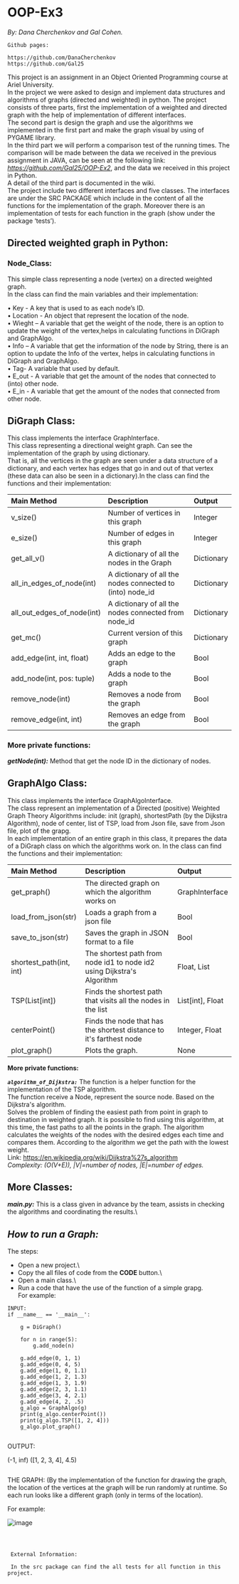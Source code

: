 # OOP-Ex3

_By: Dana Cherchenkov and Gal Cohen._
```
Github pages:

https://github.com/DanaCherchenkov 
https://github.com/Gal25
```

This project is an assignment in an Object Oriented Programming course at Ariel University.\
In the project we were asked to design and implement data structures and algorithms of graphs (directed and weighted) in python. 
The project consists of three parts, first the implementation of a weighted and directed graph with the help of implementation of different interfaces. \
The second part is design the graph and use the algorithms we implemented in the first part and make the graph visual by using of PYGAME library.\
In the third part we will perform a comparison test of the running times. The comparison will be made between the data we received in the previous assignment in JAVA, can be seen at the following link: _https://github.com/Gal25/OOP-Ex2_, and the data we received in this project in Python.\
A detail of the third part is documented in the wiki.\
The project include two different interfaces and five classes. The interfaces are under the SRC PACKAGE which include in the content of all the functions for the implementation of the graph. Moreover there is an implementation of tests for each function in the graph (show under the package ‘tests’).



## Directed weighted graph in Python:
### __Node_Class:__
This simple class representing a node (vertex) on a directed weighted graph.\
In the class can find the main variables and their implementation:

•	Key -  A key that is used to as each node’s ID.\
•	Location -  An object that represent the location of the node.\
•	Wieght – A variable that get the weight of the node, there is an option to update the weight of the vertex,helps in calculating functions in DiGraph and GraphAlgo.\
•	Info –  A variable that get the information of the node by String, there is an option to update the Info of the vertex, helps in calculating functions in DiGraph and GraphAlgo.\
•	Tag- A variable that used by default.\
• E_out - A variable that get the amount of the nodes that connected to (into) other node.\
• E_in - A variable that get the amount of the nodes that connected from other node.


## __DiGraph Class:__
This class implements the interface GraphInterface.\
This class representing  a directional weight graph. Can see the implementation of the graph by using dictionary.\
That is, all the vertices in the graph are seen under a data structure of a dictionary, and each vertex has edges that go in and out of that vertex (these data can also be seen in a dictionary).In the class can find the functions and their implementation:

| __Main Method__ | __Description__ | __Output__ |
| :---------------- | :---------------- | :---------------|
| v_size() | Number of vertices in this graph | Integer |
| e_size() | Number of edges in this graph | Integer |
| get_all_v() | A dictionary of all the nodes in the Graph | Dictionary |
| all_in_edges_of_node(int) | A dictionary of all the nodes connected to (into) node_id | Dictionary |
| all_out_edges_of_node(int) | A dictionary of all the nodes connected from node_id | Dictionary |
| get_mc() | Current version of this graph | Dictionary |
| add_edge(int, int, float) | Adds an edge to the graph | Bool |
| add_node(int, pos: tuple) | Adds a node to the graph | Bool |
| remove_node(int) | Removes a node from the graph | Bool |
| remove_edge(int, int) | Removes an edge from the graph | Bool |





### __More private functions:__
**_getNode(int):_** Method that get the node ID in the dictionary of nodes.




## __GraphAlgo Class:__
This class implements the interface GraphAlgoInterface.\
The class represent an implementation of a Directed (positive) Weighted Graph Theory Algorithms include: init (graph), shortestPath (by the Dijkstra Algorithm), node of center, list of TSP, load from Json file, save from Json file, plot of the grapg.\
In each implementation of an entire graph in this class, it prepares the data of a DiGraph class on which the algorithms work on.
In the class can find the functions and their implementation:


| __Main Method__ | __Description__ | __Output__|
| :---------------- | :---------------- | :-------------|
| get_praph() | The directed graph on which the algorithm works on | GraphInterface |
| load_from_json(str) | Loads a graph from a json file | Bool |
| save_to_json(str) | Saves the graph in JSON format to a file | Bool | 
| shortest_path(int, int) | The shortest path from node id1 to node id2 using Dijkstra's Algorithm | Float, List |
| TSP(List[int]) | Finds the shortest path that visits all the nodes in the list | List[int], Float |
| centerPoint() | Finds the node that has the shortest distance to it's farthest node | Integer, Float |
| plot_graph() | Plots the graph. | None|

  
__More private functions:__
  
**_`algorithm_of_Dijkstra:`_** The function is a helper function for the implementation of the TSP algorithm.\
The function receive a Node, represent the source node. Based on the Dijkstra's algorithm.\
Solves the problem of finding the easiest path from point in graph to destination in weighted graph. It is possible to find using       this algorithm, at this time, the fast paths to all the points in the graph. The algorithm calculates the weights of the nodes with     the desired edges each time and compares them. According to the algorithm we get the path with the lowest weight.\
Link: https://en.wikipedia.org/wiki/Dijkstra%27s_algorithm \
_Complexity: (O(V+E)), |V|=number of nodes, |E|=number of edges._




## __More Classes:__
**_main.py:_**  This is a class given in advance by the team, assists in checking the algorithms and coordinating the results.\

  
  
## _How to run a Graph:_
The steps:
* Open a new project.\
* Copy the all files of code from the **CODE** button.\
* Open a main class.\
* Run a code that have the use of the function of a simple grapg.\
For example:

```
INPUT:
if __name__ == '__main__':

    g = DiGraph()
    
    for n in range(5):
        g.add_node(n)
        
    g.add_edge(0, 1, 1)
    g.add_edge(0, 4, 5)
    g.add_edge(1, 0, 1.1)
    g.add_edge(1, 2, 1.3)
    g.add_edge(1, 3, 1.9)
    g.add_edge(2, 3, 1.1)
    g.add_edge(3, 4, 2.1)
    g.add_edge(4, 2, .5)
    g_algo = GraphAlgo(g)
    print(g_algo.centerPoint())
    print(g_algo.TSP([1, 2, 4]))
    g_algo.plot_graph()
    
```
OUTPUT:

(-1, inf)
([1, 2, 3, 4], 4.5)

```
```
THE GRAPH:
(By the implementation of the function for drawing the graph, the location of the vertices at the graph will be run randomly at runtime. So each run looks like a different graph (only in terms of the location).

For example: 

![image](https://user-images.githubusercontent.com/92858287/147478708-dbc68073-c1a3-48df-bdfb-3dcd16ceac7c.png)


```



```


  
  
 ```
  External Information:
  
  In the src package can find the all tests for all function in this project.
 ```
  
